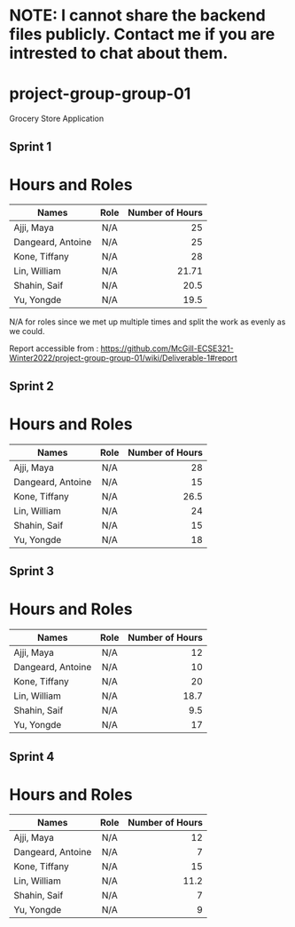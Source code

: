 # NOTE: I cannot share the backend files publicly. Contact me if you are intrested to chat about them. 
# project-group-group-01
Grocery Store Application

## Sprint 1

# Hours and Roles

| Names       | Role        | Number of Hours 
| ------------- |:-------------:| -----:|  
| Ajji, Maya    | N/A | 25 |
| Dangeard, Antoine   | N/A      |   25 |
| Kone, Tiffany  | N/A     |    28 |
| Lin, William      | N/A | 21.71 |
| Shahin, Saif     | N/A | 20.5 |
| Yu, Yongde      | N/A | 19.5 |

N/A for roles since we met up multiple times and split the work as evenly as we could. 

Report accessible from : https://github.com/McGill-ECSE321-Winter2022/project-group-group-01/wiki/Deliverable-1#report


## Sprint 2

# Hours and Roles

| Names       | Role        | Number of Hours 
| ------------- |:-------------:| -----:|  
| Ajji, Maya    | N/A |  28 |
| Dangeard, Antoine   | N/A      |  15  |
| Kone, Tiffany  | N/A     |  26.5  |
| Lin, William      | N/A | 24 |
| Shahin, Saif     | N/A | 15 |
| Yu, Yongde      | N/A | 18 |



## Sprint 3

# Hours and Roles

| Names       | Role        | Number of Hours 
| ------------- |:-------------:| -----:|  
| Ajji, Maya    | N/A |  12 |
| Dangeard, Antoine   | N/A      |  10  |
| Kone, Tiffany  | N/A     |  20  |
| Lin, William      | N/A | 18.7 |
| Shahin, Saif     | N/A | 9.5 |
| Yu, Yongde      | N/A | 17 |


## Sprint 4

# Hours and Roles

| Names       | Role        | Number of Hours 
| ------------- |:-------------:| -----:|  
| Ajji, Maya    | N/A |  12 |
| Dangeard, Antoine   | N/A      |  7  |
| Kone, Tiffany  | N/A     |  15  |
| Lin, William      | N/A | 11.2 |
| Shahin, Saif     | N/A | 7 |
| Yu, Yongde      | N/A | 9 |
